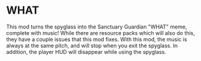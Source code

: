 # WHAT

This mod turns the spyglass into the Sanctuary Guardian "WHAT" meme, complete with music! While there are resource packs which will also do this, they have a couple issues that this mod fixes. With this mod, the music is always at the same pitch, and will stop when you exit the spyglass. In addition, the player HUD will disappear while using the spyglass. 

